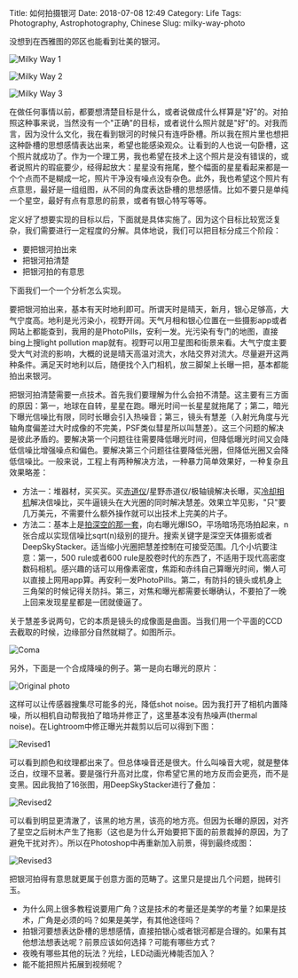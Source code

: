 Title: 如何拍摄银河 
Date: 2018-07-08 12:49
Category: Life
Tags: Photography, Astrophotography, Chinese
Slug: milky-way-photo

没想到在西雅图的郊区也能看到壮美的银河。

![Milky Way 1](/images/milky-way-1.jpg)

![Milky Way 2](/images/milky-way-2.jpg)

![Milky Way 3](/images/milky-way-3.jpg)

在做任何事情以前，都要想清楚目标是什么，或者说做成什么样算是"好"的。对拍照这种事来说，当然没有一个"正确"的目标，或者说什么照片就是"好"的。对我而言，因为没什么文化，我在看到银河的时候只有连呼卧槽。所以我在照片里也想把这种卧槽的思想感情表达出来，希望也能感染观众。让看到的人也说一句卧槽，这个照片就成功了。作为一个理工男，我也希望在技术上这个照片是没有错误的，或者说照片的瑕疵要少，经得起放大：星星没有拖尾，整个幅面的星星看起来都是一个个点而不是糊成一坨，照片干净没有噪点没有杂色。此外，我也希望这个照片有点意思，最好是一组组图，从不同的角度表达卧槽的思想感情。比如不要只是单纯一个星空，最好有点有意思的前景，或者有银心特写等等。

定义好了想要实现的目标以后，下面就是具体实施了。因为这个目标比较宽泛复杂，我们需要进行一定程度的分解。具体地说，我们可以把目标分成三个阶段：

* 要把银河拍出来
* 把银河拍清楚
* 把银河拍的有意思

下面我们一个一个分析怎么实现。

要把银河拍出来，基本有天时地利即可。所谓天时是晴天，新月，银心足够高，大气宁度高。地利是光污染小，视野开阔。天气月相和银心位置在一些摄影app或者网站上都能查到，我用的是PhotoPills，安利一发。光污染有专门的地图，直接bing上搜light pollution map就有。视野可以用卫星图和街景来看。大气宁度主要受大气对流的影响，大概的说是晴天高温对流大，水陆交界对流大。尽量避开这两种条件。满足天时地利以后，随便找个入门相机，放三脚架上长曝一把，基本都能拍出来银河。

把银河拍清楚需要一点技术。首先我们要理解为什么会拍不清楚。这主要有三方面的原因：第一，地球在自转，星星在跑。曝光时间一长星星就拖尾了；第二，暗光下曝光信噪比有限，同时长曝会引入热噪音；第三，镜头有慧差（入射光角度与光轴角度偏差过大时成像的不完美，PSF类似彗星所以叫慧差）。这三个问题的解决是彼此矛盾的。要解决第一个问题往往需要降低曝光时间，但降低曝光时间又会降低信噪比增强噪点和偏色。要解决第三个问题往往要降低光圈，但降低光圈又会降低信噪比。一般来说，工程上有两种解决方法，一种暴力简单效果好，一种复杂且效果略差：

* 方法一：堆器材，买买买。买[赤道仪](https://yage.ai/astrophoto-tutorial-2.html)/星野赤道仪/极轴镜解决长曝，买[冷却相机](https://yage.ai/astrophoto-tutorial-3.html)解决信噪比，买牛逼镜头在大光圈的同时解决慧差。效果立竿见影，"只"要几万美元，不需要什么额外操作就可以出技术上完美的片子。
* 方法二：基本上是[拍深空的那一套](https://yage.ai/astrophoto-tutorial-1.html)，向右曝光爆ISO，平场暗场亮场拍起来，n张合成以实现信噪比sqrt(n)级别的提升。搜索关键字是深空天体摄影或者DeepSkyStacker。适当缩小光圈把慧差控制在可接受范围。几个小坑要注意：第一，500 rule或者600 rule是胶卷时代的东西了，不适用于现代高密度数码相机。感兴趣的话可以用像素密度，焦距和赤纬自己算曝光时间，懒人可以直接上网用app算。再安利一发PhotoPills。第二，有防抖的镜头或机身上三角架的时候记得关防抖。第三，对焦和曝光都需要长曝确认，不要拍了一晚上回来发现星星都是一团就傻逼了。

关于慧差多说两句，它的本质是镜头的成像面是曲面。当我们用一个平面的CCD去截取的时候，边缘部分自然就糊了。如图所示。

![Coma](/images/milky-way-4.png)

另外，下面是一个合成降噪的例子。第一是向右曝光的原片：

![Original photo](/images/milky-way-5.jpg)

这样可以让传感器搜集尽可能多的光，降低shot noise。因为我打开了相机内置降噪，所以相机自动帮我拍了暗场并修正了，这里基本没有热噪声(thermal noise)。在Lightroom中修正曝光并裁剪以后可以得到下图：

![Revised1](/images/milky-way-6.jpg)

可以看到颜色和纹理都出来了。但总体噪音还是很大。什么叫噪音大呢，就是整体泛白，纹理不显著。要是强行升高对比度，你希望它黑的地方反而会更亮，而不是变黑。因此我拍了16张图，用DeepSkyStacker进行了叠加：

![Revised2](/images/milky-way-7.jpg)

可以看到明显更清澈了，该黑的地方黑，该亮的地方亮。但因为长曝的原因，对齐了星空之后树木产生了拖影（这也是为什么开始要把下面的前景裁掉的原因，为了避免干扰对齐）。所以在Photoshop中再重新加入前景，得到最终成图：

![Revised3](/images/milky-way-8.jpg)

把银河拍得有意思就更属于创意方面的范畴了。这里只是提出几个问题，抛砖引玉。

* 为什么网上很多教程说要用广角？这是技术的考量还是美学的考量？如果是技术，广角是必须的吗？如果是美学，有其他途径吗？
* 拍银河要想表达卧槽的思想感情，直接拍银心或者银河都是合理的。如果有其他想法想表达呢？前景应该如何选择？可能有哪些方式？
* 夜晚有哪些其他的玩法？光绘，LED动画光棒能否加入？
* 能不能把照片拓展到视频呢？